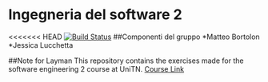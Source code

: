 # Ingegneria del software 2
<<<<<<< HEAD
[![Build Status](https://travis-ci.org/jessical97/Ingegneria-del-software-2.svg?branch=master)](https://travis-ci.org/jessical97/Ingegneria-del-software-2)
##Componenti del gruppo
*Matteo Bortolon
*Jessica Lucchetta

##Note for Layman
This repository contains the exercises made for the software engineering 2 course at UniTN. [Course Link](https://github.com/ict4g/ase2017)
